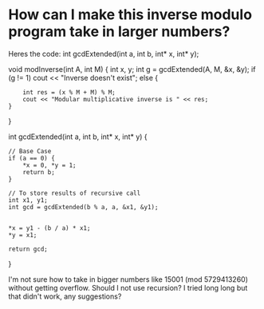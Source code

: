 
# How can I make this inverse modulo program take in larger numbers?

Heres the code:
int gcdExtended(int a, int b, int* x, int* y);
 
void modInverse(int A, int M)
{
    int x, y;
    int g = gcdExtended(A, M, &x, &y);
    if (g != 1)
        cout << "Inverse doesn't exist";
    else {
 
        
        int res = (x % M + M) % M;
        cout << "Modular multiplicative inverse is " << res;
    }
}
 

int gcdExtended(int a, int b, int* x, int* y)
{
 
    // Base Case
    if (a == 0) {
        *x = 0, *y = 1;
        return b;
    }
 
    // To store results of recursive call
    int x1, y1;
    int gcd = gcdExtended(b % a, a, &x1, &y1);
 
    
    *x = y1 - (b / a) * x1;
    *y = x1;
 
    return gcd;
}
 

I'm not sure how to take in bigger numbers like 15001 (mod 5729413260) without getting overflow. Should I not use recursion? I tried long long but that didn't work, any suggestions?

        
